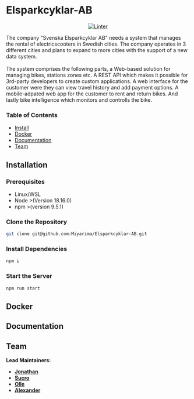 # Elsparkcyklar-AB

<div align="center">

[![Linter](https://github.com/Miyarima/Elsparkcyklar-AB/actions/workflows/super-linter.yml/badge.svg)](https://github.com/Miyarima/Elsparkcyklar-AB/actions/workflows/super-linter.yml)

</div>
The company "Svenska Elsparkcyklar AB" needs a system that manages the rental of electricscooters in Swedish cities. The company operates in 3 different cities and plans to expand to more cities with the support of a new data system.
<br><br>
The system comprises the following parts, a Web-based solution for managing bikes, stations zones etc. 
A REST API which makes it possible for 3rd-party developers to create custom applications. 
A web interface for the customer were they can view travel history and add payment options. 
A mobile-adpated web app for the customer to rent and return bikes.
And lastly bike intelligence which monitors and controlls the bike.

### Table of Contents

- [Install](#installation)
- [Docker](#docker)
- [Documentation](#documentation)
- [Team](#team)

## Installation

### Prerequisites

- Linux/WSL
- Node >(Version 18.16.0)
- npm >(version 9.5.1)

### Clone the Repository

```bash
git clone git@github.com:Miyarima/Elsparkcyklar-AB.git
```

### Install Dependencies

```bash
npm i
```

### Start the Server

```bash
npm run start
```

## Docker

## Documentation

## Team

**Lead Maintainers:**
* [__Jonathan__](https://github.com/Miyarima)
* [__Sucro__](https://github.com/susm92)
* [__Olle__](https://github.com/deabacteria8)
* [__Alexander__](https://github.com/A-Norre)
